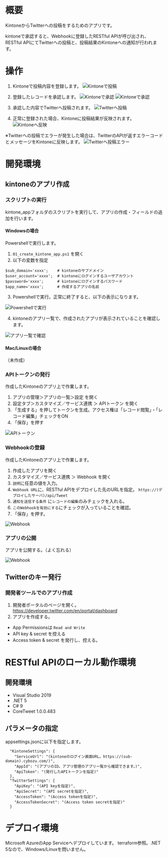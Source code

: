 # 概要
KintoneからTwitterへの投稿をするためのアプリです。

kintoneで承認すると、Webhookに登録したRESTful APIが呼び出され、
RESTful APIにてTwitterへの投稿と、投稿結果のKintoneへの通知が行われます。

# 操作
1. Kintoneで投稿内容を登録します。
![Kintoneで投稿](./image/flow_01.PNG)

2. 登録したレコードを承認します。
![Kintoneで承認](./image/flow_02.PNG)
![Kintoneで承認](./image/flow_03.PNG)


3. 承認した内容でTwitterへ投稿されます。
![Twitterへ投稿](./image/flow_04.PNG)

4. 正常に登録された場合、Kintoneに投稿結果が反映されます。
![Kintoneへ反映](./image/flow_05.PNG)

※Twitterへの投稿でエラーが発生した場合は、TwitterのAPIが返すエラーコードとメッセージをKintoneに反映します。
![Twitterへ投稿エラー](./image/flow_06.PNG)

# 開発環境
## kintoneのアプリ作成
### スクリプトの実行
kintone_appフォルダのスクリプトを実行して、アプリの作成・フィールドの追加を行います。

#### Windowsの場合
Powershellで実行します。

1. `01_create_kintone_app.ps1` を開く
2. 以下の変数を指定

```
$sub_domain='xxxx';    # kintoneのサブドメイン
$user_account='xxxx';  # kintoneにログインするユーザアカウント
$password='xxxx';      # kintoneにログインするパスワード
$app_name='xxxx';      # 作成するアプリの名前
```
3. Powershellで実行。正常に終了すると、以下の表示になります。

![Powershellで実行](./image/app_01.png)

4. kintoneのアプリ一覧で、作成されたアプリが表示されていることを確認します。

![アプリ一覧で確認](./image/app_02.png)


#### Mac/Linuxの場合
（未作成）

### APIトークンの発行
作成したKintoneのアプリ上で作業します。

1. アプリの管理＞アプリの一覧＞設定 を開く
1. 設定タブ＞カスタマイズ／サービス連携 ＞ APIトークン を開く
1. 「生成する」を押してトークンを生成。アクセス権は「レコード閲覧」・「レコード編集」チェックをON
1. 「保存」を押す

![APIトークン](./image/app_03.png)

### Webhookの登録
作成したKintoneのアプリ上で作業します。

1. 作成したアプリを開く
1. カスタマイズ／サービス連携 ＞ Webhook を開く
1. `説明`に任意の値を入力。
1. `Webhook URL`に、RESTful APIをデプロイした先のURLを指定。 `https://(デプロイしたサーバ)/api/Tweet`
1. `通知を送信する条件` に`レコードの編集`のみチェックを入れる。
1. `このWebhookを有効にする`にチェックが入っていることを確認。
1. 「保存」を押す。

![Webhook](./image/app_04.png)


### アプリの公開
アプリを公開する。（よく忘れる）

![Webhook](./image/app_05.png)


## Twitterのキー発行
### 開発者ツールでのアプリ作成

1. 開発者ポータルのページを開く。 https://developer.twitter.com/en/portal/dashboard
1. アプリを作成する。
- App Permissionsは `Read and Write`
- API key & secret を控える
- Access token & secret を発行し、控える。

# RESTful APIのローカル動作環境
## 開発環境
- Visual Studio 2019
- .NET 5
- C# 9
- CoreTweet 1.0.0.483

## パラメータの指定
appsettings.jsonに以下を指定します。

```
  "KintoneSettings": {
    "ServiceUrl": "(kintoneのログイン画面URL。https://(sub-domain).cybozu.com/)",
    "AppId": "(アプリのID。アプリ管理のアプリ一覧から確認できます。)",
    "ApiToken": "(発行したAPIトークンを指定)"
  },
  "TwitterSettings": {
    "ApiKey": "(API keyを指定)",
    "ApiSecret": "(API secretを指定)",
    "AccessToken": "(Access tokenを指定)",
    "AccessTokenSecret": "(Access token secretを指定)"
  }

```

# デプロイ環境
Microsoft AzureのApp Serviceへデプロイしています。
terraform参照。.NET 5なので、Windows/Linuxを問いません。
